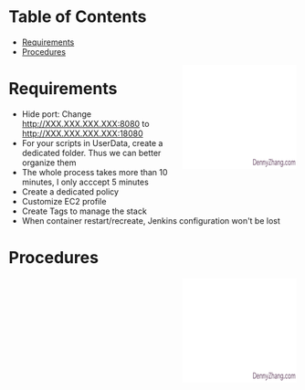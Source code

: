 Table of Contents
=================

   * [Requirements](#requirements)
   * [Procedures](#procedures)

<a href="https://www.dennyzhang.com"><img align="right" width="200" height="183" src="https://raw.githubusercontent.com/USDevOps/mywechat-slack-group/master/images/dns.png"></a>

# Requirements
- Hide port: Change http://XXX.XXX.XXX.XXX:8080 to http://XXX.XXX.XXX.XXX:18080
- For your scripts in UserData, create a dedicated folder. Thus we can better organize them
- The whole process takes more than 10 minutes, I only acccept 5 minutes
- Create a dedicated policy
- Customize EC2 profile
- Create Tags to manage the stack
- When container restart/recreate, Jenkins configuration won't be lost

# Procedures
<a href="https://www.dennyzhang.com"><img align="right" width="200" height="183" src="https://raw.githubusercontent.com/USDevOps/mywechat-slack-group/master/images/dns.png"></a>
